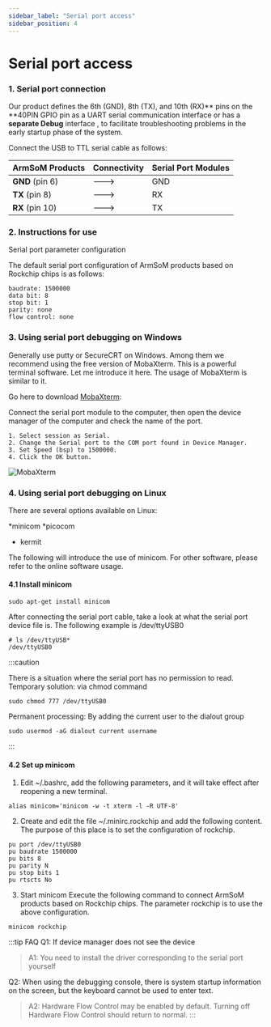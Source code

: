 ```yaml
---
sidebar_label: "Serial port access"
sidebar_position: 4
---
```


# Serial port access
### 1. Serial port connection

Our product defines the 6th (GND), 8th (TX), and 10th (RX)** pins on the **40PIN GPIO pin as a UART serial communication interface or has a **separate Debug** interface , to facilitate troubleshooting problems in the early startup phase of the system.

Connect the USB to TTL serial cable as follows:

| ArmSoM Products | Connectivity | Serial Port Modules |
| --------------- | ----- | ------ |
| **GND** (pin 6) | ---> | GND |
| **TX** (pin 8) | ---> | RX |
| **RX** (pin 10) | ---> | TX |


### 2. Instructions for use

Serial port parameter configuration

The default serial port configuration of ArmSoM products based on Rockchip chips is as follows:

```
baudrate: 1500000
data bit: 8
stop bit: 1
parity: none
flow control: none
```

### 3. Using serial port debugging on Windows

Generally use putty or SecureCRT on Windows. Among them we recommend using the free version of MobaXterm. This is a powerful terminal software. Let me introduce it here. The usage of MobaXterm is similar to it.

Go here to download [MobaXterm](https://mobaxterm.mobatek.net/):

Connect the serial port module to the computer, then open the device manager of the computer and check the name of the port.

```
1. Select session as Serial.
2. Change the Serial port to the COM port found in Device Manager.
3. Set Speed (bsp) to 1500000.
4. Click the OK button.
```

![MobaXterm](/img/general-tutorial/MobaXterm.png)


### 4. Using serial port debugging on Linux

There are several options available on Linux:

*minicom
*picocom
* kermit

The following will introduce the use of minicom. For other software, please refer to the online software usage.

#### 4.1 Install minicom

```
sudo apt-get install minicom
```

After connecting the serial port cable, take a look at what the serial port device file is. The following example is /dev/ttyUSB0

```
# ls /dev/ttyUSB*
/dev/ttyUSB0
```

:::caution

There is a situation where the serial port has no permission to read.
Temporary solution: via chmod command
```
sudo chmod 777 /dev/ttyUSB0
```
Permanent processing: By adding the current user to the dialout group
```
sudo usermod -aG dialout current username
```
:::

#### 4.2 Set up minicom

1. Edit ~/.bashrc, add the following parameters, and it will take effect after reopening a new terminal.
```
alias minicom='minicom -w -t xterm -l -R UTF-8'
```

2. Create and edit the file ~/.minirc.rockchip and add the following content. The purpose of this place is to set the configuration of rockchip.

```
pu port /dev/ttyUSB0
pu baudrate 1500000
pu bits 8
pu parity N
pu stop bits 1
pu rtscts No
```

3. Start minicom
Execute the following command to connect ArmSoM products based on Rockchip chips. The parameter rockchip is to use the above configuration.
```
minicom rockchip
```

:::tip FAQ
Q1: If device manager does not see the device
> A1: You need to install the driver corresponding to the serial port yourself

Q2: When using the debugging console, there is system startup information on the screen, but the keyboard cannot be used to enter text.
> A2: Hardware Flow Control may be enabled by default. Turning off Hardware Flow Control should return to normal.
:::
​